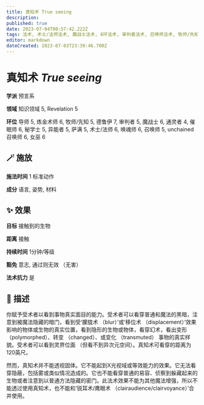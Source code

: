 ```yaml
---
title: 真知术 True seeing
description: 
published: true
date: 2023-07-04T00:57:42.222Z
tags: 法术, 术士/法师法术, 魔战士法术, 6环法术, 审判者法术, 召唤师法术, 牧师/先知法术, 萨满法术, 5环法术, 4环法术, 女巫法术, 秘学士法术, unchained 召唤师法术, 德鲁伊法术, 炼金术师法术, 异能者法术, 预言系, 催眠师法术, 通灵者法术, 唤魂师法术, 7环法术, 导师法术, revelation, 知识领域
editor: markdown
dateCreated: 2023-07-03T23:39:46.700Z
---
```


# **真知术** *True seeing*

**学派** 预言系 

**领域** 知识领域 5, Revelation 5

**环位** 导师 5, 炼金术师 6, 牧师/先知 5, 德鲁伊 7, 审判者 5, 魔战士 6, 通灵者 4, 催眠师 6, 秘学士 5, 异能者 5, 萨满 5, 术士/法师 6, 唤魂师 6, 召唤师 5, unchained 召唤师 6, 女巫 6

## 🪄 施放

**施法时间** 1 标准动作

**成分** 语言, 姿势, 材料

## ✨ 效果 

**目标** 接触到的生物 

**距离** 接触  

**持续时间** 1分钟/等级 

**豁免** 意志, 通过则无效 （无害）

**法术抗力** 是

## 📖 描述

你赋予受术者以看到事物真实面目的能力。受术者可以看穿普通和魔法的黑暗，注意到被魔法隐藏的暗门，看到受‘朦胧术 （blur）’或‘移位术 （displacement）’效果影响的物体或生物的真实位置，看到隐形的生物或物体，看穿幻术，看出变形 （polymorphed）、转变 （changed）、或变化 （transmuted） 事物的真实样貌。受术者可以看到灵界位面 （但看不到异次元空间）。真知术可看穿的距离为120英尺。

然而，真知术并不能透视固体。它不能起到X光视域或等效能力的效果。它无法看穿隐蔽，包括雾或类似情况造成的。它也不能看穿普通的易容、侦察到躲藏起来的生物或者注意到以普通方法隐藏的密门。此法术效果不能为其他魔法增强，所以不能透过使用真知术，也不能和‘锐耳术/鹰眼术 （clairaudience/clairvoyance）’合并使用。
    